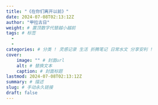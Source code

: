 ```yaml
---
title: "《在你们离开以前》"
date: 2024-07-08T02:13:12Z
author: "甲拉古日"
weight: # 置顶数字代替越小越前
tags: # 标签
  - 
  - 
categories: # 分类 ! 灵感记录 生活 折腾笔记 日常水文 分享安利 !
cover:
    image: "" # 封面url
    alt: # 替换文本
    caption: # 封面标题
lastmod: 2024-07-08T02:13:12Z
summary: # 描述
slug: # 手动永久链接
draft: false
---
```

